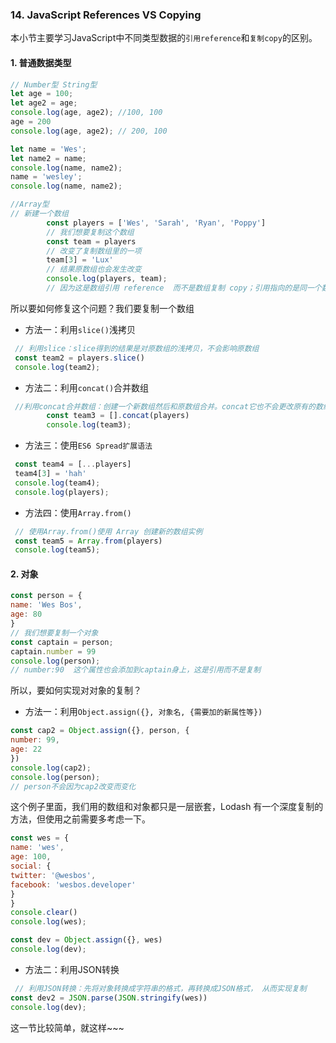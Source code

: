 ### 14. JavaScript References VS Copying

本小节主要学习JavaScript中不同类型数据的`引用reference`和`复制copy`的区别。

#### 1. 普通数据类型

```JavaScript
// Number型 String型
let age = 100;
let age2 = age;
console.log(age, age2); //100, 100
age = 200
console.log(age, age2); // 200, 100

let name = 'Wes';
let name2 = name;
console.log(name, name2);
name = 'wesley';
console.log(name, name2);

```

```JavaScript
//Array型
// 新建一个数组
        const players = ['Wes', 'Sarah', 'Ryan', 'Poppy']
        // 我们想要复制这个数组
        const team = players
        // 改变了复制数组里的一项
        team[3] = 'Lux'
        // 结果原数组也会发生改变
        console.log(players, team);
		// 因为这是数组引用 reference  而不是数组复制 copy；引用指向的是同一个数组
```

所以要如何修复这个问题？我们要复制一个数组

- 方法一：利用`slice()`浅拷贝

```javascript
 // 利用slice：slice得到的结果是对原数组的浅拷贝，不会影响原数组
 const team2 = players.slice()
 console.log(team2);
```

- 方法二：利用`concat()`合并数组

```javascript
 //利用concat合并数组：创建一个新数组然后和原数组合并。concat它也不会更改原有的数组，而是返回一个新数组
        const team3 = [].concat(players)
        console.log(team3);
```

- 方法三：使用`ES6 Spread扩展语法`

```javascript
 const team4 = [...players]
 team4[3] = 'hah'
 console.log(team4);
 console.log(players);
```

- 方法四：使用`Array.from()`

```javascript
 // 使用Array.from()使用 Array 创建新的数组实例
 const team5 = Array.from(players)
 console.log(team5);
```

#### 2. 对象

```javascript
const person = {
name: 'Wes Bos',
age: 80
}
// 我们想要复制一个对象
const captain = person;
captain.number = 99
console.log(person);
// number:90  这个属性也会添加到captain身上，这是引用而不是复制
```

所以，要如何实现对对象的复制？

- 方法一：利用`Object.assign({}, 对象名, {需要加的新属性等})`

```javascript
const cap2 = Object.assign({}, person, {
number: 99,
age: 22
})
console.log(cap2);
console.log(person);
// person不会因为cap2改变而变化
```

这个例子里面，我们用的数组和对象都只是一层嵌套，Lodash 有一个深度复制的方法，但使用之前需要多考虑一下。

```javascript
const wes = {
name: 'wes',
age: 100,
social: {
twitter: '@wesbos',
facebook: 'wesbos.developer'
}
}
console.clear()
console.log(wes);

const dev = Object.assign({}, wes)
console.log(dev);
```

- 方法二：利用JSON转换

```javascript
 // 利用JSON转换：先将对象转换成字符串的格式，再转换成JSON格式， 从而实现复制
const dev2 = JSON.parse(JSON.stringify(wes))
console.log(dev);
```



这一节比较简单，就这样~~~